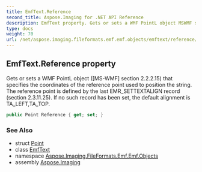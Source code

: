```yaml
---
title: EmfText.Reference
second_title: Aspose.Imaging for .NET API Reference
description: EmfText property. Gets or sets a WMF PointL object MSWMF section 2.2.2.15 that specifies the coordinates of the reference point used to position the string. The reference point is defined by the last EMR_SETTEXTALIGN record section 2.3.11.25. If no such record has been set the default alignment is TA_LEFTTA_TOP
type: docs
weight: 70
url: /net/aspose.imaging.fileformats.emf.emf.objects/emftext/reference/
---
```

## EmfText.Reference property

Gets or sets a WMF PointL object ([MS-WMF] section 2.2.2.15) that specifies the coordinates of the reference point used to position the string. The reference point is defined by the last EMR_SETTEXTALIGN record (section 2.3.11.25). If no such record has been set, the default alignment is TA_LEFT,TA_TOP.

```csharp
public Point Reference { get; set; }
```

### See Also

* struct [Point](../../../aspose.imaging/point/)
* class [EmfText](../)
* namespace [Aspose.Imaging.FileFormats.Emf.Emf.Objects](../../emftext/)
* assembly [Aspose.Imaging](../../../)


